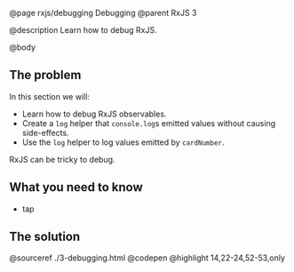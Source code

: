 @page rxjs/debugging Debugging
@parent RxJS 3

@description Learn how to debug RxJS.

@body

## The problem

In this section we will:

- Learn how to debug RxJS observables.
- Create a `log` helper that `console.log`s emitted values without causing side-effects.
- Use the `log` helper to log values emitted by `cardNumber`.


RxJS can be tricky to debug.  

## What you need to know

- tap

## The solution

@sourceref ./3-debugging.html
@codepen
@highlight 14,22-24,52-53,only
